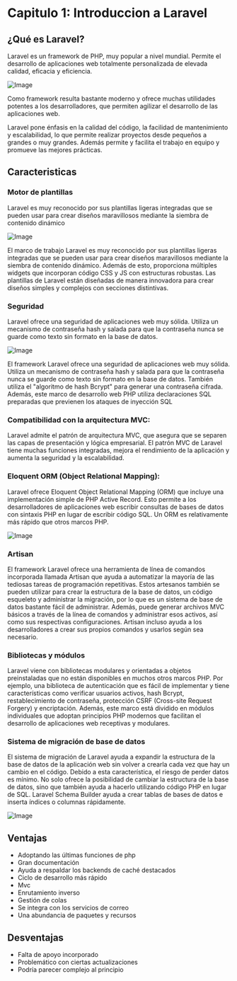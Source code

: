 # Capitulo 1: Introduccion a Laravel
## ¿Qué es Laravel?
Laravel es un framework de PHP, muy popular a nivel mundial.  Permite el desarrollo de aplicaciones web totalmente personalizada de elevada calidad, eficacia y eficiencia.

![Image](https://martamaleyka.github.io/Curso-de-Laravel/Imagenes/logo.png)

Como framework resulta bastante moderno y ofrece muchas utilidades potentes a los desarrolladores, que permiten agilizar el desarrollo de las aplicaciones web.

Laravel pone énfasis en la calidad del código, la facilidad de mantenimiento y escalabilidad, lo que permite realizar proyectos desde pequeños a grandes o muy grandes. Además permite y facilita el trabajo en equipo y promueve las mejores prácticas.

## Caracteristicas

### Motor de plantillas
Laravel es muy reconocido por sus plantillas ligeras integradas que se pueden usar para crear diseños maravillosos mediante la siembra de contenido dinámico

![Image](https://martamaleyka.github.io/Curso-de-Laravel/Imagenes/blade.png)

El marco de trabajo Laravel es muy reconocido por sus plantillas ligeras integradas que se pueden usar para crear diseños maravillosos mediante la siembra de contenido dinámico. Además de esto, proporciona múltiples widgets que incorporan código CSS y JS con estructuras robustas. Las plantillas de Laravel están diseñadas de manera innovadora para crear diseños simples y complejos con secciones distintivas.

### Seguridad
Laravel ofrece una seguridad de aplicaciones web muy sólida. Utiliza un mecanismo de contraseña hash y salada para que la contraseña nunca se guarde como texto sin formato en la base de datos.

![Image](https://martamaleyka.github.io/Curso-de-Laravel/Imagenes/seguridad.png)

El framework Laravel ofrece una seguridad de aplicaciones web muy sólida. Utiliza un mecanismo de contraseña hash y salada para que la contraseña nunca se guarde como texto sin formato en la base de datos. También utiliza el "algoritmo de hash Bcrypt" para generar una contraseña cifrada. Además, este marco de desarrollo web PHP utiliza declaraciones SQL preparadas que previenen los ataques de inyección SQL

### Compatibilidad con la arquitectura MVC:
Laravel admite el patrón de arquitectura MVC, que asegura que se separen las capas de presentación y lógica empresarial. El patrón MVC de Laravel tiene muchas funciones integradas, mejora el rendimiento de la aplicación y aumenta la seguridad y la escalabilidad.

### Eloquent ORM (Object Relational Mapping):
Laravel ofrece Eloquent Object Relational Mapping (ORM) que incluye una implementación simple de PHP Active Record. Esto permite a los desarrolladores de aplicaciones web escribir consultas de bases de datos con sintaxis PHP en lugar de escribir código SQL. Un ORM es relativamente más rápido que otros marcos PHP.

![Image](https://martamaleyka.github.io/Curso-de-Laravel/Imagenes/orm.jpg)

### Artisan
El framework Laravel ofrece una herramienta de línea de comandos incorporada llamada Artisan que ayuda a automatizar la mayoría de las tediosas tareas de programación repetitivas. Estos artesanos también se pueden utilizar para crear la estructura de la base de datos, un código esqueleto y administrar la migración, por lo que es un sistema de base de datos bastante fácil de administrar. Además, puede generar archivos MVC básicos a través de la línea de comandos y administrar esos activos, así como sus respectivas configuraciones. Artisan incluso ayuda a los desarrolladores a crear sus propios comandos y usarlos según sea necesario.

### Bibliotecas y módulos

Laravel viene con bibliotecas modulares y orientadas a objetos preinstaladas que no están disponibles en muchos otros marcos PHP. Por ejemplo, una biblioteca de autenticación que es fácil de implementar y tiene características como verificar usuarios activos, hash Bcrypt, restablecimiento de contraseña, protección CSRF (Cross-site Request Forgery) y encriptación. Además, este marco está dividido en módulos individuales que adoptan principios PHP modernos que facilitan el desarrollo de aplicaciones web receptivas y modulares.

### Sistema de migración de base de datos
El sistema de migración de Laravel ayuda a expandir la estructura de la base de datos de la aplicación web sin volver a crearla cada vez que hay un cambio en el código. Debido a esta característica, el riesgo de perder datos es mínimo. No solo ofrece la posibilidad de cambiar la estructura de la base de datos, sino que también ayuda a hacerlo utilizando código PHP en lugar de SQL. Laravel Schema Builder ayuda a crear tablas de bases de datos e inserta índices o columnas rápidamente.

![Image](https://martamaleyka.github.io/Curso-de-Laravel/Imagenes/migraciones.jpg)

## Ventajas

- Adoptando las últimas funciones de php
- Gran documentación
- Ayuda a respaldar los backends de caché destacados
- Ciclo de desarrollo más rápido
- Mvc
- Enrutamiento inverso
- Gestión de colas
- Se integra con los servicios de correo
- Una abundancia de paquetes y recursos

## Desventajas

- Falta de apoyo incorporado
- Problemático con ciertas actualizaciones
- Podría parecer complejo al principio
